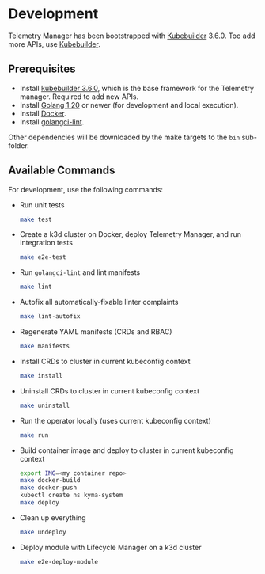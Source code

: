 # Development

Telemetry Manager has been bootstrapped with [Kubebuilder](https://github.com/kubernetes-sigs/kubebuilder) 3.6.0. 
Too add more APIs, use [Kubebuilder](https://book.kubebuilder.io/cronjob-tutorial/new-api.html).

## Prerequisites

- Install [kubebuilder 3.6.0](https://github.com/kubernetes-sigs/kubebuilder), which is the base framework for the Telemetry manager. Required to add new APIs.
- Install [Golang 1.20](https://golang.org/dl/) or newer (for development and local execution).
- Install [Docker](https://www.docker.com/get-started).
- Install [golangci-lint](https://golangci-lint.run).

Other dependencies will be downloaded by the make targets to the `bin` sub-folder.

## Available Commands

For development, use the following commands:

- Run unit tests
  ```bash
  make test
  ```

- Create a k3d cluster on Docker, deploy Telemetry Manager, and run integration tests
  ```bash
  make e2e-test
  ```

- Run `golangci-lint` and lint manifests
  ```bash
  make lint
  ```

- Autofix all automatically-fixable linter complaints
  ```bash
  make lint-autofix
  ```

- Regenerate YAML manifests (CRDs and RBAC)
  ```bash
  make manifests
  ```

- Install CRDs to cluster in current kubeconfig context
  ```bash
  make install
  ```

- Uninstall CRDs to cluster in current kubeconfig context
  ```bash
  make uninstall
  ```

- Run the operator locally (uses current kubeconfig context)
  ```bash
  make run
  ```

- Build container image and deploy to cluster in current kubeconfig context
  ```bash
  export IMG=<my container repo>
  make docker-build
  make docker-push
  kubectl create ns kyma-system
  make deploy
  ```

- Clean up everything
  ```bash
  make undeploy
  ```

- Deploy module with Lifecycle Manager on a k3d cluster
  ```bash
  make e2e-deploy-module
  ```